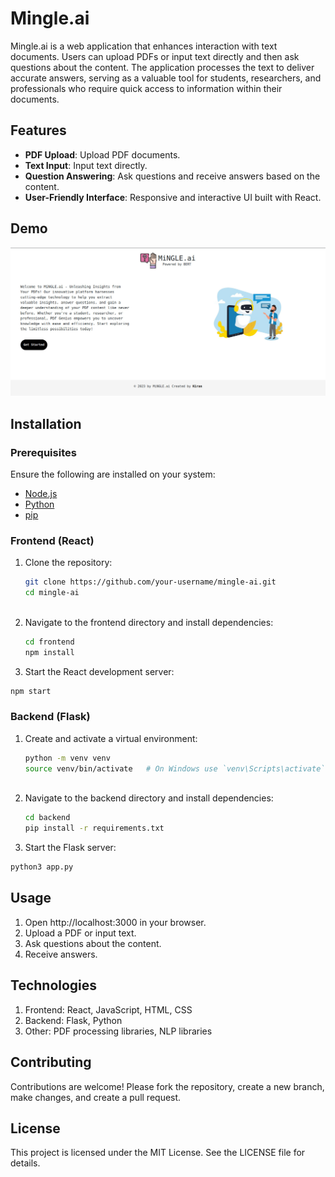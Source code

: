 # Mingle.ai

Mingle.ai is a web application that enhances interaction with text documents. Users can upload PDFs or input text directly and then ask questions about the content. The application processes the text to deliver accurate answers, serving as a valuable tool for students, researchers, and professionals who require quick access to information within their documents.

## Features

- **PDF Upload**: Upload PDF documents.
- **Text Input**: Input text directly.
- **Question Answering**: Ask questions and receive answers based on the content.
- **User-Friendly Interface**: Responsive and interactive UI built with React.

## Demo


![Mingle.ai Screenshot](https://github.com/CS-Kiran/Mingle.ai/blob/main/frontend/mingle.jpeg)

## Installation

### Prerequisites

Ensure the following are installed on your system:

- [Node.js](https://nodejs.org/)
- [Python](https://www.python.org/)
- [pip](https://pip.pypa.io/en/stable/installation/)

### Frontend (React)

1. Clone the repository:
   ```bash
   git clone https://github.com/your-username/mingle-ai.git
   cd mingle-ai
  
2. Navigate to the frontend directory and install dependencies:
   ```bash
   cd frontend
   npm install

3. Start the React development server:
  ```bash
  npm start
```

### Backend (Flask)

1. Create and activate a virtual environment:
   ```bash
   python -m venv venv
   source venv/bin/activate   # On Windows use `venv\Scripts\activate`
  
2. Navigate to the backend directory and install dependencies:
   ```bash
   cd backend
   pip install -r requirements.txt

3. Start the Flask server:
  ```bash
  python3 app.py
```

## Usage
  1. Open http://localhost:3000 in your browser.
  2. Upload a PDF or input text.
  3. Ask questions about the content.
  4. Receive answers.

## Technologies
  1. Frontend: React, JavaScript, HTML, CSS
  2. Backend: Flask, Python
  3. Other: PDF processing libraries, NLP libraries

## Contributing
Contributions are welcome! Please fork the repository, create a new branch, make changes, and create a pull request.

## License
This project is licensed under the MIT License. See the LICENSE file for details.

